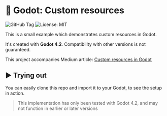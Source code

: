 # 🔫 Godot: Custom resources

![GitHub Tag](https://img.shields.io/github/v/tag/markhj/godot-custom-resources?label=version)
![License: MIT](https://img.shields.io/badge/License-MIT-yellow.svg?label=license)

This is a small example which demonstrates custom resources in Godot.

It's created with **Godot 4.2**. Compatibility with other versions is not guaranteed.

This project accompanies Medium article: [Custom resources in Godot](https://medium.com/@mark_91480/custom-resources-in-godot-c14303590b26)

## ▶️ Trying out
You can easily clone this repo and import it to your Godot, to see the setup in action.

> This implementation has only been tested with Godot 4.2, and may not function in earlier or later versions
